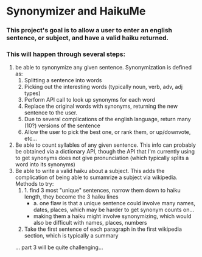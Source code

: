 <h1>Synonymizer and HaikuMe</h1>

<h3>This project's goal is to allow a user to enter an english sentence, or subject, and have a valid haiku returned.</h3>

<h3>This will happen through several steps:</h3>
<ol>
  <li>be able to synonymize any given sentence.  
  Synonymization is defined as:
  <ol>
    <li>Splitting a sentence into words</li>
    <li>Picking out the interesting words (typically noun, verb, adv, adj types)</li>
    <li>Perform API call to look up synonyms for each word</li>
    <li>Replace the original words with synonyms, returning the new sentence to the user.</li>
    <li>Due to several complications of the english language, return many (10?) versions of the sentence</li>
    <li>Allow the user to pick the best one, or rank them, or up/downvote, etc...</li>
  </ol>
  </li>

  <li>Be able to count syllables of any given sentence.  This info can probably be obtained via a dictionary API, though the API that I'm currently using to get synonyms does not give pronunciation (which typically splits a word into its synonyms)
  </li>

  <li>Be able to write a valid haiku about a subject.  This adds the complication of being able to sumamrize a subject via wikipedia.  Methods to try:
  <ol>
    <li>1. find 3 most "unique" sentences, narrow them down to haiku length, they become the 3 haiku lines
    <ul>
      <li>a. one flaw is that a unique sentence could involve many names, dates, places, which may be harder to get synonym counts on...</li>
      <li>making them a haiku might involve synonymizing, which would also be difficult with names, places, numbers</li>
     </ul>
    </li>
    <li>Take the first sentence of each paragraph in the first wikipedia section, which is typically a summary</li>
  </li>
</ol>

... part 3 will be quite challenging...
